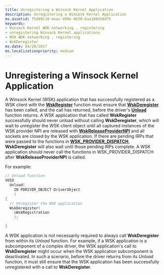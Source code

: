 ```yaml
---
title: Unregistering a Winsock Kernel Application
description: Unregistering a Winsock Kernel Application
ms.assetid: f5d99c10-eeac-499e-8630-6aa188d38d75
keywords:
- Winsock Kernel WDK networking , registering
- unregistering Winsock Kernel applications
- WSK WDK networking , registering
- WskDeregister
ms.date: 04/20/2017
ms.localizationpriority: medium
---
```


# Unregistering a Winsock Kernel Application


A Winsock Kernel (WSK) application that has successfully registered as a WSK client with the [**WskRegister**](https://msdn.microsoft.com/library/windows/hardware/ff571143) function must ensure that [**WskDeregister**](https://msdn.microsoft.com/library/windows/hardware/ff571128) has been called, and the call has returned, before the driver's [**Unload**](https://msdn.microsoft.com/library/windows/hardware/ff564886) function returns. A WSK application that has called **WskRegister** successfully should never unload without calling **WskDeregister**, which will wait to unregister the WSK client object until all captured instances of the WSK provider NPI are released with [**WskReleaseProviderNPI**](https://msdn.microsoft.com/library/windows/hardware/ff571145) and all sockets are closed by the WSK application. If there are pending IRPs that were passed to the functions in [**WSK\_PROVIDER\_DISPATCH**](https://msdn.microsoft.com/library/windows/hardware/ff571175), **WskDeregister** will also wait until those pending IRPs complete. A WSK application should never call the functions in WSK\_PROVIDER\_DISPATCH after **WskReleaseProviderNPI** is called.

For example:

```C++
// Unload function
VOID
  Unload(
    IN PDRIVER_OBJECT DriverObject
    )
{
  // Unregister the WSK application
  WskDeregister(
    &WskRegistration
    );

}
```

A WSK application is not necessarily required to always call **WskDeregister** from within its *Unload* function. For example, if a WSK application is a subcomponent of a complex driver, the WSK application's call to **WskDeregister** might occur when the WSK application subcomponent is deactivated. In such a scenario, before the driver returns from its *Unload* function, it must still ensure that the WSK application has been successfully unregistered with a call to **WskDeregister**.

 

 






